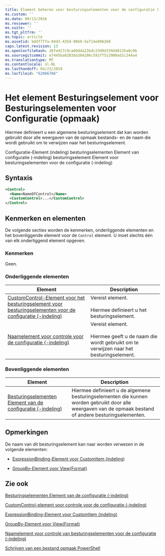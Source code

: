 ```yaml
---
title: Element beheren voor besturingselementen voor de configuratie (-indeling) | Microsoft Docs
ms.custom: ''
ms.date: 09/13/2016
ms.reviewer: ''
ms.suite: ''
ms.tgt_pltfrm: ''
ms.topic: article
ms.assetid: bddf7ffa-04d3-4354-90b9-5e714e096260
caps.latest.revision: 13
ms.openlocfilehash: 26fe417c9ca60dda22bdc23d9d339d40135a0c9b
ms.sourcegitcommit: e7445ba8203da304286c591ff513900ad1c244a4
ms.translationtype: MT
ms.contentlocale: nl-NL
ms.lasthandoff: 04/23/2019
ms.locfileid: "62066786"
---
```

# <a name="control-element-for-controls-for-configuration-format"></a>Het element Besturingselement voor Besturingselementen voor Configuratie (opmaak)

Hiermee definieert u een algemene besturingselement dat kan worden gebruikt door alle weergaven van de opmaak bestands- en de naam die wordt gebruikt om te verwijzen naar het besturingselement.

Configuratie-Element (indeling) besturingselementen Element van configuratie (-indeling) besturingselement Element voor besturingselementen voor de configuratie (-indeling)

## <a name="syntax"></a>Syntaxis

```xml
<Control>
  <Name>NameOfControl</Name>
  <CustomControl>...</CustomControl>
</Control>
```

## <a name="attributes-and-elements"></a>Kenmerken en elementen

De volgende secties worden de kenmerken, onderliggende elementen en het bovenliggende element voor de `Control` element. U moet slechts één van elk onderliggend element opgeven.

### <a name="attributes"></a>Kenmerken

Geen.

### <a name="child-elements"></a>Onderliggende elementen

|Element|Description|
|-------------|-----------------|
|[CustomControl-Element voor het besturingselement voor besturingselementen voor de configuratie (-indeling)](./customcontrol-element-for-control-for-controls-for-configuration-format.md)|Vereist element.<br /><br /> Hiermee definieert u het besturingselement.|
|[Naamelement voor controle voor de configuratie (-indeling)](./name-element-for-control-for-controls-for-configuration-format.md)|Vereist element.<br /><br /> Hiermee geeft u de naam die wordt gebruikt om te verwijzen naar het besturingselement.|

### <a name="parent-elements"></a>Bovenliggende elementen

|Element|Description|
|-------------|-----------------|
|[Besturingselementen Element van de configuratie (-indeling)](./controls-element-for-configuration-format.md)|Hiermee definieert u de algemene besturingselementen die kunnen worden gebruikt door alle weergaven van de opmaak bestand of andere besturingselementen.|

## <a name="remarks"></a>Opmerkingen

De naam van dit besturingselement kan naar worden verwezen in de volgende elementen:

- [ExpressionBinding-Element voor CustomItem (indeling)](./expressionbinding-element-for-customitem-for-controls-for-configuration-format.md)

- [GroupBy-Element voor View(Format)](./groupby-element-for-view-format.md)

## <a name="see-also"></a>Zie ook

[Besturingselementen Element van de configuratie (-indeling)](./controls-element-for-configuration-format.md)

[CustomControl-element voor controle voor de configuratie (-indeling)](./customcontrol-element-for-control-for-controls-for-configuration-format.md)

[ExpressionBinding-Element voor CustomItem (indeling)](./expressionbinding-element-for-customitem-for-controls-for-configuration-format.md)

[GroupBy-Element voor View(Format)](./groupby-element-for-view-format.md)

[Naamelement voor controle van besturingselementen voor de configuratie (-indeling)](./name-element-for-control-for-controls-for-configuration-format.md)

[Schrijven van een bestand opmaak PowerShell](./writing-a-powershell-formatting-file.md)
